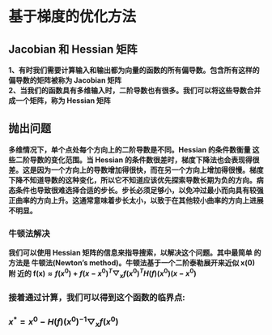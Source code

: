 # 基于梯度的优化方法
## Jacobian 和 Hessian 矩阵
**1、有时我们需要计算输入和输出都为向量的函数的所有偏导数。包含所有这样的偏导数的矩阵被称为 Jacobian 矩阵  
2、当我们的函数具有多维输入时，二阶导数也有很多。我们可以将这些导数合并 成一个矩阵，称为 Hessian 矩阵**  
## 抛出问题
**多维情况下，单个点处每个方向上的二阶导数是不同。Hessian 的条件数衡量 这些二阶导数的变化范围。当 Hessian 的条件数很差时，梯度下降法也会表现得很
差。这是因为一个方向上的导数增加得很快，而在另一个方向上增加得很慢。梯度 下降不知道导数的这种变化，所以它不知道应该优先探索导数长期为负的方向。病 态条件也导致很难选择合适的步长。步长必须足够小，以免冲过最小而向具有较强 正曲率的方向上升。这通常意味着步长太小，以致于在其他较小曲率的方向上进展 不明显。**  
### 牛顿法解决
**我们可以使用 Hessian 矩阵的信息来指导搜索，以解决这个问题。其中最简单 的方法是 牛顿法(Newton’s method)。牛顿法基于一个二阶泰勒展开来近似 x(0) 附 近的 f(x)$\approx f(x^{0}) + f(x-x^{0})^{T}\bigtriangledown _{x}f(x^{0})^{T}H(f)(x^{0})(x-x^{0})$**  
### 接着通过计算，我们可以得到这个函数的临界点:
### $x^{*}=x^{0}-H(f)(x^{0})^{-1}\bigtriangledown _{x}f(x^{0})$
